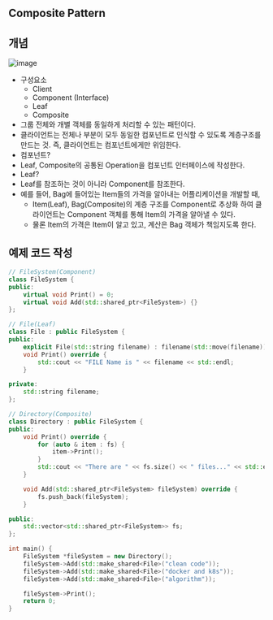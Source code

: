 ## Composite Pattern

## 개념

![image](https://user-images.githubusercontent.com/5865308/194349293-c9e3bd13-360d-4169-8e34-d01311682997.png)

* 구성요소
    * Client
    * Component (Interface)
    * Leaf
    * Composite
* 그룹 전체와 개별 객체를 동일하게 처리할 수 있는 패턴이다.
* 클라이언트는 전체나 부분이 모두 동일한 컴포넌트로 인식할 수 있도록 계층구조를 만드는 것. 즉, 클라이언트는 컴포넌트에게만 위임한다.
* 컴포넌트?
* Leaf, Composite의 공통된 Operation을 컴포넌트 인터페이스에 작성한다.
* Leaf?
* Leaf를 참조하는 것이 아니라 Component를 참조한다.
* 예를 들어, Bag에 들어있는 Item들의 가격을 알아내는 어플리케이션을 개발할 때,
    * Item(Leaf), Bag(Composite)의 계층 구조를 Component로 추상화 하여 클라이언트는 Component 객체를 통해 Item의 가격을 알아낼 수 있다.
    * 물론 Item의 가격은 Item이 알고 있고, 계산은 Bag 객체가 책임지도록 한다.

## 예제 코드 작성

```c++
// FileSystem(Component)
class FileSystem {
public:
    virtual void Print() = 0;
    virtual void Add(std::shared_ptr<FileSystem>) {}
};

// File(Leaf)
class File : public FileSystem {
public:
    explicit File(std::string filename) : filename(std::move(filename)) {}
    void Print() override {
        std::cout << "FILE Name is " << filename << std::endl;
    }

private:
    std::string filename;
};

// Directory(Composite)
class Directory : public FileSystem {
public:
    void Print() override {
        for (auto & item : fs) {
            item->Print();
        }
        std::cout << "There are " << fs.size() << " files..." << std::endl;
    }

    void Add(std::shared_ptr<FileSystem> fileSystem) override {
        fs.push_back(fileSystem);
    }

public:
    std::vector<std::shared_ptr<FileSystem>> fs;
};

int main() {
    FileSystem *fileSystem = new Directory();
    fileSystem->Add(std::make_shared<File>("clean code"));
    fileSystem->Add(std::make_shared<File>("docker and k8s"));
    fileSystem->Add(std::make_shared<File>("algorithm"));

    fileSystem->Print();
    return 0;
}
```